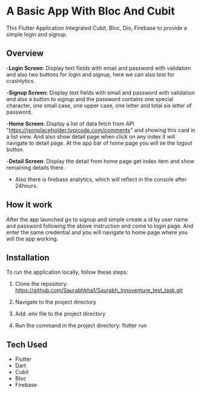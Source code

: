 # A Basic App With Bloc And Cubit

This  Flutter Application Integrated Cubit, Bloc, Dio, Firebase to provide a simple login and signup.

## Overview

-**Login Screen**: Display text fields with email and password with validation and also two buttons for login and signup, here we can also test for crashlytics.

-**Signup Screen**: Display text fields with email and password with validation and also a button to signup and the password contains one special character, one small case, one upper case, one letter and total six letter of password.

-**Home Screen**: Display a list of data fetch from API "https://jsonplaceholder.typicode.com/comments" and showing this card in a list view. And also show detail page when click on any index it will navigate to detail page. At the app bar of home page you will se the logout button.

-**Detail Screen**: Display the detail from home page get index item and show remaining details there.

- Also there is firebase analytics, which will reflect in the console after 24hours.

## How it work

After the app launched go to signup and simple create a id by user name and password following the above instruction and come to login page. And enter the same credential and you will navigate to home page where you will the app working.


## Installation

To run the application locally, follow these steps:

1. Clone the repository:
   https://github.com/Saurabhkha1/Saurabh_Innoventure_test_task.git

2. Navigate to the project directory

3. Add .env file to the project directory

4. Run the command in the project directory:
   flutter run

## Tech Used

- Flutter
- Dart
- Cubit
- Bloc
- Firebase